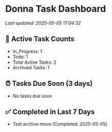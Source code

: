 # Donna Task Dashboard

_Last updated: 2025-05-05 17:04:32_

## 🔢 Active Task Counts
- In_Progress: 1
- Todo: 1
- Total Active Tasks: 2
- Archived Tasks: 1

## ⏰ Tasks Due Soon (3 days)
- No tasks due soon

## ✅ Completed in Last 7 Days
- Test archive move (Completed: 2025-05-05)